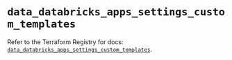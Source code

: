 # `data_databricks_apps_settings_custom_templates`

Refer to the Terraform Registry for docs: [`data_databricks_apps_settings_custom_templates`](https://registry.terraform.io/providers/databricks/databricks/1.96.0/docs/data-sources/apps_settings_custom_templates).
